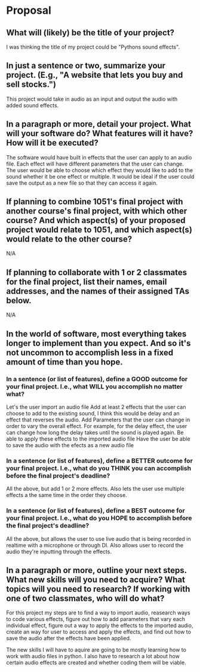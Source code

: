 # Proposal

## What will (likely) be the title of your project?

I was thinking the title of my project could be "Pythons sound effects".

## In just a sentence or two, summarize your project. (E.g., "A website that lets you buy and sell stocks.")

This project would take in audio as an input and output the audio with added sound effects.

## In a paragraph or more, detail your project. What will your software do? What features will it have? How will it be executed?

The software would have built in effects that the user can apply to an audio file.  Each effect will have different parameters that the user can change.  The user would be able to choose which effect they would like to add to the sound whether it be one effect or multiple. It would be ideal if the user could save the output as a new file so that they can access it again.  

## If planning to combine 1051's final project with another course's final project, with which other course? And which aspect(s) of your proposed project would relate to 1051, and which aspect(s) would relate to the other course?

N/A

## If planning to collaborate with 1 or 2 classmates for the final project, list their names, email addresses, and the names of their assigned TAs below.

N/A

## In the world of software, most everything takes longer to implement than you expect. And so it's not uncommon to accomplish less in a fixed amount of time than you hope.

### In a sentence (or list of features), define a GOOD outcome for your final project. I.e., what WILL you accomplish no matter what?

Let's the user import an audio file
Add at least 2 effects that the user can choose to add to the existing sound, I think this would be delay and an effect that reverses the audio.
Add Parameters that the user can change in order to vary the overall effect. For example, for the delay effect, the user can change how long the delay takes until the sound is played again.
Be able to apply these effects to the imported audio file
Have the user be able to save the audio with the efects as a new audio file



### In a sentence (or list of features), define a BETTER outcome for your final project. I.e., what do you THINK you can accomplish before the final project's deadline?

All the above, but add 1 or 2 more effects.  Also lets the user use multiple effects a the same time in the order they choose.

### In a sentence (or list of features), define a BEST outcome for your final project. I.e., what do you HOPE to accomplish before the final project's deadline?

All the above, but allows the user to use live audio that is being recorded in realtime with a microphone or through DI.
Also allows user to record the audio they're inputting through the effects.  

## In a paragraph or more, outline your next steps. What new skills will you need to acquire? What topics will you need to research? If working with one of two classmates, who will do what?

For this project my steps are to find a way to import audio, reasearch ways to code various effects, figure out how to add parameters that vary each individual effect, figure out a way to apply the effects to the imported audio, create an way for user to access and apply the effects, and find out how to save the audio after the effects have been applied.

The new skills I will have to aquire are going to be mostly learning how to work with audio files in python.  I also have to research a lot about how certain audio effects are created and whether coding them will be viable. 

